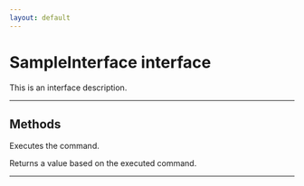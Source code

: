 ```yaml
---
layout: default
---
```

# SampleInterface interface

This is an interface description.

---
## Methods

Executes the command.


Returns a value based on the executed command.

---
